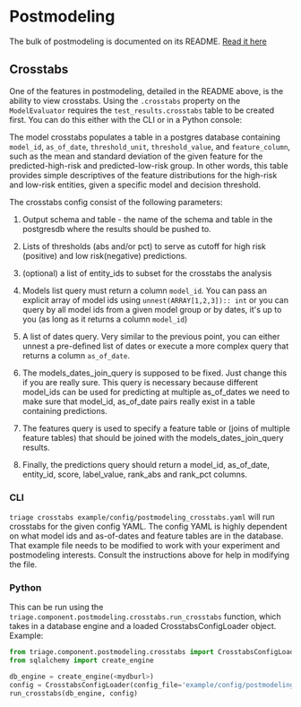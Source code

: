 # Postmodeling

The bulk of postmodeling is documented on its README. [Read it here](https://github.com/dssg/triage/tree/master/src/triage/component/postmodeling)

## Crosstabs

One of the features in postmodeling, detailed in the README above, is the ability to view crosstabs. Using the `.crosstabs` property on the `ModelEvaluator` requires the `test_results.crosstabs` table to be created first.  You can do this either with the CLI or in a Python console:

The model crosstabs populates a table in a postgres database containing `model_id`, `as_of_date`, `threshold_unit`, `threshold_value`, and `feature_column`, such as the mean and standard deviation
of the given feature for the predicted-high-risk and predicted-low-risk group. In other words, this table provides simple
descriptives of the feature distributions for the high-risk and low-risk entities, given a specific model and decision
threshold.

The crosstabs config consist of the following parameters:

1. Output schema and table - the name of the schema and table in the postgresdb where the results should be pushed to.

2. Lists of thresholds (abs and/or pct) to serve as cutoff for high risk (positive) and low risk(negative) predictions.

3. (optional) a list of entity_ids to subset for the crosstabs the analysis

4. Models list query must return a column `model_id`. You can pass an explicit array of model ids
using `unnest(ARRAY[1,2,3]):: int` or you can query by all model ids from a given model group or by dates,
it's up to you (as long as it returns a column `model_id`)

5. A list of dates query. Very similar to the previous point, you can either unnest a pre-defined list of dates
or execute a more complex query that returns a column `as_of_date`.

6. The models_dates_join_query is supposed to be fixed. Just change this if you are really sure. 
This query is necessary because different model_ids can be used for predicting at multiple as_of_dates we need to make sure
that model_id, as_of_date pairs really exist in a table containing predictions. 

7. The features query is used to specify a feature table or (joins of multiple feature tables)
that should be joined with the models_dates_join_query results.

8. Finally, the predictions query should return a model_id, as_of_date, entity_id, score, label_value, rank_abs and rank_pct columns.


### CLI

`triage crosstabs example/config/postmodeling_crosstabs.yaml` will run crosstabs for the given config YAML. The config YAML is highly dependent on what model ids and as-of-dates and feature tables are in the database. That example file needs to be modified to work with your experiment and postmodeling interests. Consult the instructions above for help in modifying the file.

### Python

This can be run using the `triage.component.postmodeling.crosstabs.run_crosstabs` function, which takes in a database engine and a loaded CrosstabsConfigLoader object. Example:

```python
from triage.component.postmodeling.crosstabs import CrosstabsConfigLoader, run_crosstabs
from sqlalchemy import create_engine

db_engine = create_engine(<mydburl>)
config = CrosstabsConfigLoader(config_file='example/config/postmodeling_crosstabs.yaml')
run_crosstabs(db_engine, config)
```
